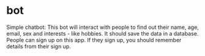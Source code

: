 # bot
Simple chatbot: This bot will interact with people to find out their name, age, email, sex and interests - like hobbies. It should save the data in a database. People can sign up on this app. If they sign up, you should remember details from their sign up.

